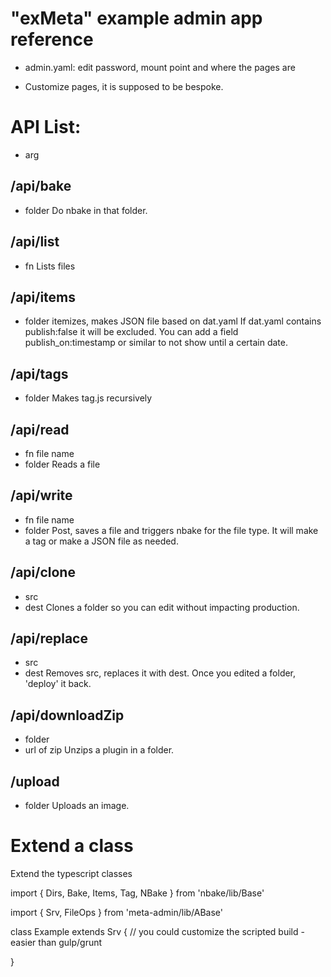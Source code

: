 # "exMeta" example admin app reference

- admin.yaml:
edit password, mount point and where the pages are

- Customize pages, it is supposed to be bespoke.

# API List:
- arg

## /api/bake
- folder
Do nbake in that folder.

## /api/list
- fn
Lists files

## /api/items
- folder
itemizes, makes JSON file based on dat.yaml
If dat.yaml contains publish:false it will be excluded.
You can add a field publish_on:timestamp or similar to not show until a certain date.

## /api/tags
- folder
Makes tag.js recursively

## /api/read
- fn file name
- folder
Reads a file

## /api/write
- fn file name
- folder
Post, saves a file and triggers nbake for the file type. It will make a tag or make a JSON file as needed.

## /api/clone
- src
- dest
Clones a folder so you can edit without impacting production.

## /api/replace
- src
- dest
Removes src, replaces it with dest. Once you edited a folder, 'deploy' it back.

## /api/downloadZip
- folder
- url of zip
Unzips a plugin in a folder.


## /upload
- folder
Uploads an image.


# Extend a class

Extend the typescript classes

import { Dirs, Bake, Items, Tag, NBake } from 'nbake/lib/Base'

import { Srv, FileOps } from 'meta-admin/lib/ABase'

class Example extends Srv { // you could customize the scripted build - easier than gulp/grunt

}




